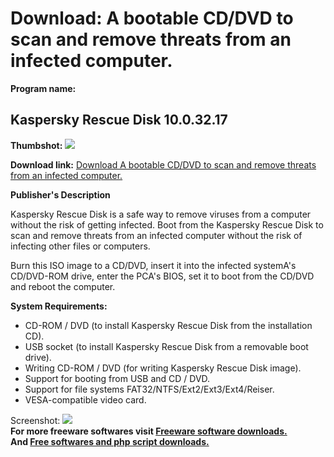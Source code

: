 # Download: A bootable CD/DVD to scan and remove threats from an infected computer.

**Program name:**

## Kaspersky Rescue Disk 10.0.32.17

  
**Thumbshot:** ![](http://www.freewarefiles.com/screenshot/kasperskyrescuedisk_md.jpg)   
  
**Download link:** [Download A bootable CD/DVD to scan and remove threats from an infected computer.](http://freesoftwares.boysofts.com/Kaspersky-Rescue-Disk_program_56725.html)  
  


**Publisher's Description**  
  


Kaspersky Rescue Disk is a safe way to remove viruses from a computer without the risk of getting infected. Boot from the Kaspersky Rescue Disk to scan and remove threats from an infected computer without the risk of infecting other files or computers. 

Burn this ISO image to a CD/DVD, insert it into the infected systemA's CD/DVD-ROM drive, enter the PCA's BIOS, set it to boot from the CD/DVD and reboot the computer.

**System Requirements:**

  * CD-ROM / DVD (to install Kaspersky Rescue Disk from the installation CD). 
  * USB socket (to install Kaspersky Rescue Disk from a removable boot drive). 
  * Writing CD-ROM / DVD (for writing Kaspersky Rescue Disk image). 
  * Support for booting from USB and CD / DVD. 
  * Support for file systems FAT32/NTFS/Ext2/Ext3/Ext4/Reiser. 
  * VESA-compatible video card. 

  
  
Screenshot: ![](http://www.freewarefiles.com/screenshot/kasperskyrescuedisk.jpg)   
**For more freeware softwares visit [Freeware software downloads.](http://freesoftwares.boysofts.com/)**   
**And [Free softwares and php script downloads.](http://www.boysofts.com/)**
